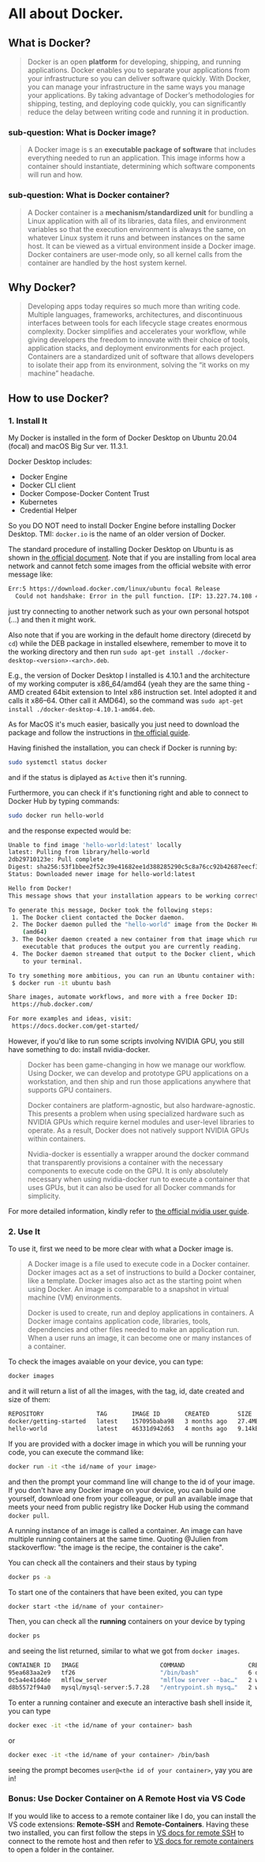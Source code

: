 # All about Docker.

## What is Docker?

> Docker is an open **platform** for developing, shipping, and running applications. Docker enables you to separate your applications from your infrastructure so you can deliver software quickly. With Docker, you can manage your infrastructure in the same ways you manage your applications. By taking advantage of Docker’s methodologies for shipping, testing, and deploying code quickly, you can significantly reduce the delay between writing code and running it in production.

### sub-question: What is Docker image?
> A Docker image is s an **executable package of software** that includes everything needed to run an application. This image informs how a container should instantiate, determining which software components will run and how. 

### sub-question: What is Docker container?

> A Docker container is a **mechanism/standardized unit** for bundling a Linux application with all of its libraries, data files, and environment variables so that the execution environment is always the same, on whatever Linux system it runs and between instances on the same host. It can be viewed as a virtual environment inside a Docker image. Docker containers are user-mode only, so all kernel calls from the container are handled by the host system kernel.

## Why Docker?

> Developing apps today requires so much more than writing code. Multiple languages, frameworks, architectures, and discontinuous interfaces between tools for each lifecycle stage creates enormous complexity. Docker simplifies and accelerates your workflow, while giving developers the freedom to innovate with their choice of tools, application stacks, and deployment environments for each project. Containers are a standardized unit of software that allows developers to isolate their app from its environment, solving the “it works on my machine” headache.

## How to use Docker?

### 1. Install It

My Docker is installed in the form of Docker Desktop on Ubuntu 20.04 (focal) and macOS Big Sur ver. 11.3.1. 

Docker Desktop includes:

- Docker Engine
- Docker CLI client
- Docker Compose-Docker Content Trust
- Kubernetes
- Credential Helper

So you DO NOT need to install Docker Engine before installing Docker Desktop.
TMI: `docker.io` is the name of an older version of Docker.

The standard procedure of installing Docker Desktop on Ubuntu is as shown in [the official document](https://docs.docker.com/desktop/install/ubuntu/).
Note that if you are installing from local area network and cannot fetch some images from the official website with error message like:
```bash
Err:5 https://download.docker.com/linux/ubuntu focal Release
  Could not handshake: Error in the pull function. [IP: 13.227.74.108 443]
```
just try connecting to another network such as your own personal hotspot (...) and then it might work.

Also note that if you are working in the default home directory (direcetd by `cd`) while the DEB package in installed elsewhere, remember to move it to the working directory and then run `sudo apt-get install ./docker-desktop-<version>-<arch>.deb`.

E.g., the version of Docker Desktop I installed is 4.10.1 and the architecture of my working computer is x86_64/amd64 (yeah they are the same thing - AMD created 64bit extension to Intel x86 instruction set. Intel adopted it and calls it x86–64. Other call it AMD64), so the command was `sudo apt-get install ./docker-desktop-4.10.1-amd64.deb`.

As for MacOS it's much easier, basically you just need to download the package and follow the instructions in [the official guide](https://docs.docker.com/desktop/install/mac-install/).

Having finished the installation, you can check if Docker is running by:
```bash
sudo systemctl status docker
```
and if the status is diplayed as `Active` then it's running.

Furthermore, you can check if it's functioning right and able to connect to Docker Hub by typing commands:
```bash
sudo docker run hello-world
```
and the response expected would be:
```bash
Unable to find image 'hello-world:latest' locally
latest: Pulling from library/hello-world
2db29710123e: Pull complete 
Digest: sha256:53f1bbee2f52c39e41682ee1d388285290c5c8a76cc92b42687eecf38e0af3f0
Status: Downloaded newer image for hello-world:latest

Hello from Docker!
This message shows that your installation appears to be working correctly.

To generate this message, Docker took the following steps:
 1. The Docker client contacted the Docker daemon.
 2. The Docker daemon pulled the "hello-world" image from the Docker Hub.
    (amd64)
 3. The Docker daemon created a new container from that image which runs the
    executable that produces the output you are currently reading.
 4. The Docker daemon streamed that output to the Docker client, which sent it
    to your terminal.

To try something more ambitious, you can run an Ubuntu container with:
 $ docker run -it ubuntu bash

Share images, automate workflows, and more with a free Docker ID:
 https://hub.docker.com/

For more examples and ideas, visit:
 https://docs.docker.com/get-started/
```

However, if you'd like to run some scripts involving NVIDIA GPU, you still have something to do: install nvidia-docker.
>  Docker has been game-changing in how we manage our workflow. Using Docker, we can develop and prototype GPU applications on a workstation, and then ship and run those applications anywhere that supports GPU containers.
>  
>  Docker containers are platform-agnostic, but also hardware-agnostic. This presents a problem when using specialized hardware such as NVIDIA GPUs which require kernel modules and user-level libraries to operate.  As a result, Docker does not natively support NVIDIA GPUs within containers.
>  
>  Nvidia-docker is essentially a wrapper around the docker command that transparently provisions a container with the necessary components to execute code on the GPU. It is only absolutely necessary when using nvidia-docker run to execute a container that uses GPUs, but it can also be used for all Docker commands for simplicity.

For more detailed information, kindly refer to [the official nvidia user guide](https://docs.nvidia.com/deeplearning/frameworks/user-guide/index.html).

### 2. Use It

To use it, first we need to be more clear with what a Docker image is.

> A Docker image is a file used to execute code in a Docker container. Docker images act as a set of instructions to build a Docker container, like a template. Docker images also act as the starting point when using Docker. An image is comparable to a snapshot in virtual machine (VM) environments.
> 
> Docker is used to create, run and deploy applications in containers. A Docker image contains application code, libraries, tools, dependencies and other files needed to make an application run. When a user runs an image, it can become one or many instances of a container.

To check the images avaiable on your device, you can type:
```bash
docker images
```
and it will return a list of all the images, with the tag, id, date created and size of them:
```bash
REPOSITORY               TAG       IMAGE ID       CREATED        SIZE
docker/getting-started   latest    157095baba98   3 months ago   27.4MB
hello-world              latest    46331d942d63   4 months ago   9.14kB
```

If you are provided with a docker image in which you will be running your code, you can execute the command like:
```bash
docker run -it <the id/name of your image>
```
and then the prompt your command line will change to the id of your image.
If you don't have any Docker image on your device, you can build one yourself, download one from your colleague, or pull an available image that meets your need from public registry like Docker Hub using the command `docker pull`.

A running instance of an image is called a container. An image can have multiple running containers at the same time. Quoting @Julien from stackoverflow: "the image is the recipe, the container is the cake".

You can check all the containers and their staus by typing
```bash
docker ps -a
```

To start one of the containers that have been exited, you can type
```bash
docker start <the id/name of your container>
```
Then, you can check all the **running** containers on your device by typing
```bash
docker ps
```
and seeing the list returned, similar to what we got from `docker images`.
```bash
CONTAINER ID   IMAGE                       COMMAND                  CREATED       STATUS                 PORTS                                                  NAMES
95ea683aa2e9   tf26                        "/bin/bash"              6 days ago    Up 6 days                                                                     admiring_neumann
0c5a4e41d4de   mlflow_server               "mlflow server --bac…"   2 weeks ago   Up 2 weeks             0.0.0.0:5506->5000/tcp, :::5506->5000/tcp              mlflow_server
d8b5572f94a0   mysql/mysql-server:5.7.28   "/entrypoint.sh mysq…"   2 weeks ago   Up 2 weeks (healthy)   0.0.0.0:3306->3306/tcp, :::3306->3306/tcp, 33060/tcp   mlflow_db
```

To enter a running container and execute an interactive bash shell inside it, you can type
```bash
docker exec -it <the id/name of your container> bash
```
or
```bash
docker exec -it <the id/name of your container> /bin/bash
```
seeing the prompt becomes `user@<the id of your container>`, yay you are in!

### Bonus: Use Docker Container on A Remote Host via VS Code

If you would like to access to a remote container like I do, you can install the VS code extensions: **Remote-SSH** and **Remote-Containers**.
Having these two installed, you can first follow the steps in [VS docs for remote SSH](https://code.visualstudio.com/docs/remote/ssh) to connect to the remote host and then refer to [VS docs for remote containers](https://code.visualstudio.com/remote/advancedcontainers/develop-remote-host) to open a folder in the container.


